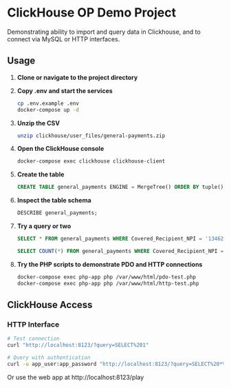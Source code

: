 # ClickHouse OP Demo Project

Demonstrating ability to import and query data in Clickhouse, and to connect via
MySQL or HTTP interfaces.

## Usage

1. **Clone or navigate to the project directory**

2. **Copy .env and start the services**
   ```bash
   cp .env.example .env
   docker-compose up -d
   ```

4. **Unzip the CSV**
   ```bash
   unzip clickhouse/user_files/general-payments.zip
   ```

3. **Open the ClickHouse console**
   ```bash
   docker-compose exec clickhouse clickhouse-client
   ```

4. **Create the table**
   ```sql
   CREATE TABLE general_payments ENGINE = MergeTree() ORDER BY tuple() AS SELECT * FROM file('general-payments.csv', CSVWithNames);
   ```

6. **Inspect the table schema**
   ```sql
   DESCRIBE general_payments;
   ```

6. **Try a query or two**
   ```sql
   SELECT * FROM general_payments WHERE Covered_Recipient_NPI = '1346204799'  LIMIT 1;

   SELECT COUNT(*) FROM general_payments WHERE Covered_Recipient_NPI = '1346204799';

7. **Try the PHP scripts to demonstrate PDO and HTTP connections**
   ```bash
   docker-compose exec php-app php /var/www/html/pdo-test.php
   docker-compose exec php-app php /var/www/html/http-test.php
   ```

## ClickHouse Access

### HTTP Interface
```bash
# Test connection
curl "http://localhost:8123/?query=SELECT%201"

# Query with authentication
curl -u app_user:app_password "http://localhost:8123/?query=SELECT%20*%20FROM%20app_db.users"
```

Or use the web app at http://localhost:8123/play

